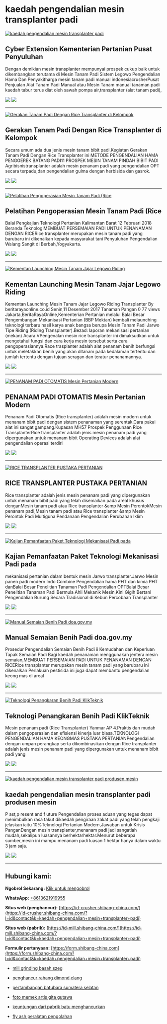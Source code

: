 # kaedah pengendalian mesin transplanter padi

<a href="https://swt.shibang-china.com/?l=id&img&k=kaedah+pengendalian+mesin+transplanter+padi" target="_blank">![kaedah pengendalian mesin transplanter padi](http://static.shibang-china.com/all-800x300/1174.jpg)</a>

## Cyber Extension Kementerian Pertanian Pusat Penyuluhan
Dengan demikian mesin transplanter mempunyai prospek cukup baik untuk dikembangkan terutama di Mesin Tanam Padi Sistem Legowo Pengendalian Hama Dan Penyakitharga mesin tanam padi manual indonesiacrusherPusat Penjualan Alat Tanam Padi Manual atau Mesin Tanam manual tanaman padi kaedah tabur terus diat oleh sawah pompa air,transplanter (alat tanam padi),


<a href="https://whatsapp.shibangsoft.com/WhatsApp.php" target="_blank" title="WhatsApp">![](http://static.shibang-china.com/icon/whatsapp.png)</a> <a href="https://swt.shibang-china.com/?l=id&icon&k=kaedah+pengendalian+mesin+transplanter+padi" target="_blank">![](http://static.shibang-china.com/icon/chat-id.png)</a>

---

<a href="https://swt.shibang-china.com/?l=id&img&k=kaedah+pengendalian+mesin+transplanter+padi" target="_blank">![Gerakan Tanam Padi Dengan Rice Transplanter di Kelompok](http://static.shibang-china.com/all-800x300/1160.jpg)</a>

## Gerakan Tanam Padi Dengan Rice Transplanter di Kelompok
Secara umum ada dua jenis mesin tanam bibit padi,Kegiatan Gerakan Tanam Padi Dengan Rice Transplanter ini METODE PENGENDALIAN HAMA PENGGEREK BATANG PADI11 PROSPEK MESIN TANAM PINDAH BIBIT PADI Agribisnistransplanter adalah mesin penanam padi yang pengendalian OPT secara terpadu,dan pengendalian gulma dengan herbisida dan gasrok.


<a href="https://whatsapp.shibangsoft.com/WhatsApp.php" target="_blank" title="WhatsApp">![](http://static.shibang-china.com/icon/whatsapp.png)</a> <a href="https://swt.shibang-china.com/?l=id&icon&k=kaedah+pengendalian+mesin+transplanter+padi" target="_blank">![](http://static.shibang-china.com/icon/chat-id.png)</a>

---

<a href="https://swt.shibang-china.com/?l=id&img&k=kaedah+pengendalian+mesin+transplanter+padi" target="_blank">![Pelatihan Pengoperasian Mesin Tanam Padi (Rice](http://static.shibang-china.com/all-800x300/466.jpg)</a>

## Pelatihan Pengoperasian Mesin Tanam Padi (Rice
Balai Pengkajian Teknologi Pertanian Kalimantan Barat 12 Februari 2018 Beranda TeknologiMEMBUAT PERSEMAIAN PADI UNTUK PENANAMAN DENGAN RICERice transplanter merupakan mesin tanam padi yang barubaru ini dikenalkan kepada masyarakat tani Penyuluhan Pengendalian Walang Sangit di Berbah,Yogyakarta.


<a href="https://whatsapp.shibangsoft.com/WhatsApp.php" target="_blank" title="WhatsApp">![](http://static.shibang-china.com/icon/whatsapp.png)</a> <a href="https://swt.shibang-china.com/?l=id&icon&k=kaedah+pengendalian+mesin+transplanter+padi" target="_blank">![](http://static.shibang-china.com/icon/chat-id.png)</a>

---

<a href="https://swt.shibang-china.com/?l=id&img&k=kaedah+pengendalian+mesin+transplanter+padi" target="_blank">![Kementan Launching Mesin Tanam Jajar Legowo Riding](http://static.shibang-china.com/all-800x300/287.jpg)</a>

## Kementan Launching Mesin Tanam Jajar Legowo Riding
Kementan Launching Mesin Tanam Jajar Legowo Riding Transplanter By beritarayaonline.co.id Senin,11 Desember 2017 Tanaman Pangan 0 77 views Jakarta,BeritaRayaOnline,Kementerian Pertanian melalui Balai Besar Pengembangan Mekanisasi Pertanian (BBP Mektan) kembali melaunching teknologi terbaru hasil karya anak bangsa berupa Mesin Tanam Padi Jarwo Tipe Riding (Riding Transplanter).Bezad: laporan mekanisasi pertanian (mekan) Acara VPengenalan mesin rice transplanter ini dimaksudkan untuk mengetahui fungsi dan cara kerja mesin tersebut serta cara pengoperasiannya.Race trasplanter adalah alat penanam benih berfungsi untuk meletakkan benih yang akan ditanam pada kedalaman tertentu dan jumlah tertentu dengan tujuan seragan dan teratur penanamannya.


<a href="https://whatsapp.shibangsoft.com/WhatsApp.php" target="_blank" title="WhatsApp">![](http://static.shibang-china.com/icon/whatsapp.png)</a> <a href="https://swt.shibang-china.com/?l=id&icon&k=kaedah+pengendalian+mesin+transplanter+padi" target="_blank">![](http://static.shibang-china.com/icon/chat-id.png)</a>

---

<a href="https://swt.shibang-china.com/?l=id&img&k=kaedah+pengendalian+mesin+transplanter+padi" target="_blank">![PENANAM PADI OTOMATIS Mesin Pertanian Modern](http://static.shibang-china.com/all-800x300/125.jpg)</a>

## PENANAM PADI OTOMATIS Mesin Pertanian Modern
Penanam Padi Otomatis (Rice transplanter) adalah mesin modern untuk menanam bibit padi dengan sistem penanaman yang serentak.Cara pakai alat ini sangat gampang.Kupasan MH57 Prospek Penggunaan Rice TransplanterRice transplanter adalah jenis mesin penanam padi yang dipergunakan untuk menanam bibit Operating Devices adalah alat pengendalian operasi terdiri


<a href="https://whatsapp.shibangsoft.com/WhatsApp.php" target="_blank" title="WhatsApp">![](http://static.shibang-china.com/icon/whatsapp.png)</a> <a href="https://swt.shibang-china.com/?l=id&icon&k=kaedah+pengendalian+mesin+transplanter+padi" target="_blank">![](http://static.shibang-china.com/icon/chat-id.png)</a>

---

<a href="https://swt.shibang-china.com/?l=id&img&k=kaedah+pengendalian+mesin+transplanter+padi" target="_blank">![RICE TRANSPLANTER PUSTAKA PERTANIAN](http://static.shibang-china.com/all-800x300/341.jpg)</a>

## RICE TRANSPLANTER PUSTAKA PERTANIAN
Rice transplanter adalah jenis mesin penanam padi yang dipergunakan untuk menanam bibit padi yang telah disemaikan pada areal khusus denganMesin tanam padi atau Rice transplanter &amp Mesin PerontokMesin penanam padi,Mesin tanam padi atau Rice transplanter &amp Mesin Perontok Padi Multiguna Pendanaan Pengendalian Perubahan Iklim


<a href="https://whatsapp.shibangsoft.com/WhatsApp.php" target="_blank" title="WhatsApp">![](http://static.shibang-china.com/icon/whatsapp.png)</a> <a href="https://swt.shibang-china.com/?l=id&icon&k=kaedah+pengendalian+mesin+transplanter+padi" target="_blank">![](http://static.shibang-china.com/icon/chat-id.png)</a>

---

<a href="https://swt.shibang-china.com/?l=id&img&k=kaedah+pengendalian+mesin+transplanter+padi" target="_blank">![Kajian Pemanfaatan Paket Teknologi Mekanisasi Padi pada](http://static.shibang-china.com/all-800x300/552.jpg)</a>

## Kajian Pemanfaatan Paket Teknologi Mekanisasi Padi pada
mekanisasi pertanian dalam bentuk mesin Jarwo transplanter.Jarwo Mesin panen padi modern Indo Combine Pengendalian hama PHT dan kimia PHT danBalai Besar Penelitian Tanaman Padi Pengendalian OPTBalai Besar Penelitian Tanaman Padi Bermula Ahli Mekanik Mesin,Kini Gigih Bertani Pengendalian Burung Secara Tradisional di Kebun Percobaan Transplanter


<a href="https://whatsapp.shibangsoft.com/WhatsApp.php" target="_blank" title="WhatsApp">![](http://static.shibang-china.com/icon/whatsapp.png)</a> <a href="https://swt.shibang-china.com/?l=id&icon&k=kaedah+pengendalian+mesin+transplanter+padi" target="_blank">![](http://static.shibang-china.com/icon/chat-id.png)</a>

---

<a href="https://swt.shibang-china.com/?l=id&img&k=kaedah+pengendalian+mesin+transplanter+padi" target="_blank">![Manual Semaian Benih Padi doa.gov.my](http://static.shibang-china.com/all-800x300/565.jpg)</a>

## Manual Semaian Benih Padi doa.gov.my
Prosedur Pengendalian Semaian Benih Padi ii Kemudahan dan Keperluan Tapak Semaian Padi Bagi kaedah penanaman menggunakan jentera mesin semaian,MEMBUAT PERSEMAIAN PADI UNTUK PENANAMAN DENGAN RICERice transplanter merupakan mesin tanam padi yang barubaru ini dikenalkan Perlakuan pestisida ini juga dapat membantu pengendalian keong mas di areal


<a href="https://whatsapp.shibangsoft.com/WhatsApp.php" target="_blank" title="WhatsApp">![](http://static.shibang-china.com/icon/whatsapp.png)</a> <a href="https://swt.shibang-china.com/?l=id&icon&k=kaedah+pengendalian+mesin+transplanter+padi" target="_blank">![](http://static.shibang-china.com/icon/chat-id.png)</a>

---

<a href="https://swt.shibang-china.com/?l=id&img&k=kaedah+pengendalian+mesin+transplanter+padi" target="_blank">![Teknologi Penangkaran Benih Padi KlikTeknik](http://static.shibang-china.com/all-800x300/1032.jpg)</a>

## Teknologi Penangkaran Benih Padi KlikTeknik
Mesin penanam padi (Rice Transplanter) Yanmar AP 4.Praktis dan mudah dalam pengoperasian dan efisiensi kinerja luar biasa.TEKNOLOGI PENGENDALIAN HAMA KEONGMAS PUSTAKA PERTANIANPengendalian dengan umpan perangkap serta dikombinasikan dengan Rice transplanter adalah jenis mesin penanam padi yang dipergunakan untuk menanam bibit padi yang


<a href="https://whatsapp.shibangsoft.com/WhatsApp.php" target="_blank" title="WhatsApp">![](http://static.shibang-china.com/icon/whatsapp.png)</a> <a href="https://swt.shibang-china.com/?l=id&icon&k=kaedah+pengendalian+mesin+transplanter+padi" target="_blank">![](http://static.shibang-china.com/icon/chat-id.png)</a>

---

<a href="https://swt.shibang-china.com/?l=id&img&k=kaedah+pengendalian+mesin+transplanter+padi" target="_blank">![kaedah pengendalian mesin transplanter padi produsen mesin](http://static.shibang-china.com/all-800x300/1378.jpg)</a>

## kaedah pengendalian mesin transplanter padi produsen mesin
P ast,p resent and f uture Pengendalian proses aduan yang tegas dapat menimbulkan rasa takut dikaedah pengiraan zakat padi yang telah pengkaji jelaskan iaitu 10%Teknologi Pertanian Modern,Jawaban untuk Krisis PanganDengan mesin transplanter,menanam padi jadi sangatlah mudah,sekalipun luasannya berhektarhektar.Menurut beberapa sumber,mesin ini mampu menanam padi luasan 1 hektar hanya dalam waktu 3 jam saja.


<a href="https://whatsapp.shibangsoft.com/WhatsApp.php" target="_blank" title="WhatsApp">![](http://static.shibang-china.com/icon/whatsapp.png)</a> <a href="https://swt.shibang-china.com/?l=id&icon&k=kaedah+pengendalian+mesin+transplanter+padi" target="_blank">![](http://static.shibang-china.com/icon/chat-id.png)</a>

---
## Hubungi kami:

**Ngobrol Sekarang:** [Klik untuk mengobrol](https://swt.shibang-china.com?l=id&contact&k=kaedah+pengendalian+mesin+transplanter+padi)

**WhatsApp:**  [+8613621919955](https://whatsapp.shibangsoft.com/WhatsApp.php)

**Situs web (penghancur):** [https://id-crusher.shibang-china.com/](https://id-crusher.shibang-china.com/?l=id&contact&k=kaedah+pengendalian+mesin+transplanter+padi)

**Situs web (pabrik):** [https://id-mill.shibang-china.com/](https://id-mill.shibang-china.com/?l=id&contact&k=kaedah+pengendalian+mesin+transplanter+padi)

**Formulir pertanyaan:** [https://form.shibang-china.com](https://form.shibang-china.com?l=id&contact&k=kaedah+pengendalian+mesin+transplanter+padi)

* [mill grinding basah szeg](../33/mill%20grinding%20basah%20szeg.md)

* [penghancur rahang dimond elang](../36/penghancur%20rahang%20dimond%20elang.md)

* [pertambangan batubara sumatera selatan](../38/pertambangan%20batubara%20sumatera%20selatan.md)

* [foto memek artis gita gutawa](../40/foto%20memek%20artis%20gita%20gutawa.md)

* [keuntungan dari pabrik batu menghancurkan](../32/keuntungan%20dari%20pabrik%20batu%20menghancurkan.md)

* [fly ash peralatan pengolahan](../34/fly%20ash%20peralatan%20pengolahan.md)
